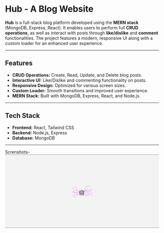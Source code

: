 # Hub - A Blog Website

**Hub** is a full-stack blog platform developed using the **MERN stack** (MongoDB, Express, React). It enables users to perform full **CRUD operations**, as well as interact with posts through **like/dislike** and **comment** functionalities. The project features a modern, responsive UI along with a custom loader for an enhanced user experience.

---

## Features

- **CRUD Operations:** Create, Read, Update, and Delete blog posts.
- **Interactive UI:** Like/Dislike and commenting functionality on posts.
- **Responsive Design:** Optimized for various screen sizes.
- **Custom Loader:** Smooth transitions and improved user experience.
- **MERN Stack:** Built with MongoDB, Express, React, and Node.js.

---

## Tech Stack

- **Frontend:** React, Tailwind CSS
- **Backend:** Node.js, Express
- **Database:** MongoDB

---

Screnshots-
![Screenshot](https://raw.githubusercontent.com/harshvyas0803/Hub/main/frontend/assets/scrn1.png)


 
 
 
